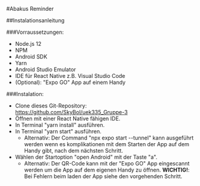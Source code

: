 #Abakus Reminder

##Instalationsanleitung

###Vorraussetzungen:
 - Node.js 12
 - NPM
 - Android SDK
 - Yarn
 - Android Studio Emulator
 - IDE für React Native z.B. Visual Studio Code
 - (Optional): "Expo GO" App auf einem Handy

###Instalation:
- Clone dieses Git-Repository: https://github.com/SkyBol/uek335_Gruppe-3
- Öffnen mit einer React Native fähigen IDE.
- In Terminal "yarn install" ausführen.
- In Terminal "yarn start" ausführen. 
  - Alternativ: Der Command "npx expo start --tunnel" kann ausgeführt werden wenn es komplikationen mit dem Starten der App auf dem Handy gibt, nach dem nächsten Schritt.
- Wählen der Startoption "open Android" mit der Taste "a".
  - Alternativ: Der QR-Code kann mit der "Expo GO" App eingescannt werden um die App auf dem eigenen Handy zu öffnen. **WICHTIG!**: Bei Fehlern beim laden der App siehe den vorgehenden Schritt.